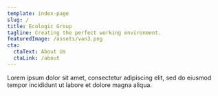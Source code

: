```yaml
---
template: index-page
slug: /
title: Ecologic Group
tagline: Creating the perfect working environment.
featuredImage: /assets/van3.png
cta:
  ctaText: About Us
  ctaLink: /about
---
```

Lorem ipsum dolor sit amet, consectetur adipiscing elit, sed do eiusmod tempor incididunt ut labore et dolore magna aliqua.